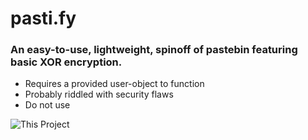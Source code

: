 # pasti.fy
### An easy-to-use, lightweight, spinoff of pastebin featuring basic XOR encryption.

* Requires a provided user-object to function
* Probably riddled with security flaws
* Do not use


![This Project](https://images.freeimages.com/images/large-previews/f4c/spaghetti-1558337.jpg "This project")
